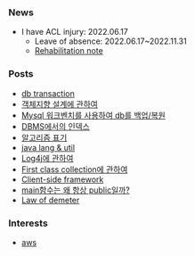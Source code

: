 ### News  
- I have ACL injury: 2022.06.17
    - Leave of absence: 2022.06.17~2022.11.31
    - [Rehabilitation note](https://docs.google.com/document/d/1TR7XZw0wRNqMmsUnf-f2GO2urjwLKBanJM9dJQePw58/edit?usp=sharing)  

### Posts  
- [db transaction](/db/transaction.md)  
- [객체지향 설계에 관하여](/object/객체지향설계.md)  
- [Mysql 워크벤치를 사용하여 db를 백업/복원](/db/backUp.md)  
- [DBMS에서의 인덱스](/db/SQL인덱스.md)  
- [알고리즘 표기](/lang/evaluateAlgorithm.md)  
- [java lang & util](/lang/package.md)  
- [Log4j에 관하여](/lang/log4j.md)  
- [First class collection에 관하여](/thoughtWorksAnthology/firstCalssCollection.md)  
- [Client-side framework](/vue/routing.md)  
- [main함수는 왜 항상 public일까?](/lang/main_function.md)  
- [Law of demeter](/lang/law_of_demeter.md)  

### Interests  
- [aws](/aws/index.md)  
